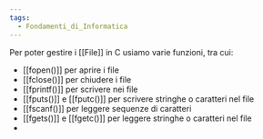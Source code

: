 ```yaml
---
tags:
  - Fondamenti_di_Informatica
---
```


Per poter gestire i [[File]] in C usiamo varie funzioni, tra cui:
- [[fopen()]] per aprire i file
- [[fclose()]] per chiudere i file
- [[fprintf()]] per scrivere nei file
- [[fputs()]] e [[fputc()]] per scrivere stringhe o caratteri nel file
- [[fscanf()]] per leggere sequenze di caratteri 
- [[fgets()]] e  [[fgetc()]] per leggere stringhe o caratteri nel file
- 